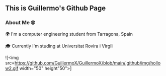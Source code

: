 ## This is Guillermo's Github Page 

### About Me 🤓
🌍 I'm a computer engineering student from Tarragona, Spain

🎓 Currently I'm studing at Universitat Rovira i Virgili


![<img src=https://github.com/GuillermoX/GuillermoX/blob/main/.github/img/hollow2.gif width="50" height"50">]

<!--
**GuillermoX/GuillermoX** is a ✨ _special_ ✨ repository because its `README.md` (this file) appears on your GitHub profile.

Here are some ideas to get you started:

- 🔭 I’m currently working on ...
- 🌱 I’m currently learning ...
- 👯 I’m looking to collaborate on ...
- 🤔 I’m looking for help with ...
- 💬 Ask me about ...
- 📫 How to reach me: ...
- 😄 Pronouns: ...
- ⚡ Fun fact: ...
-->
